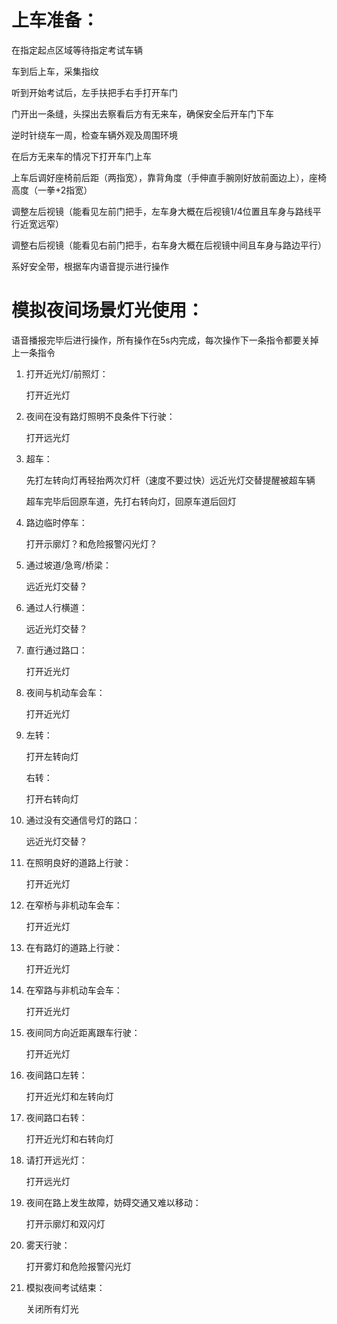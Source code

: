 # 上车准备：
在指定起点区域等待指定考试车辆

车到后上车，采集指纹

听到开始考试后，左手扶把手右手打开车门

门开出一条缝，头探出去察看后方有无来车，确保安全后开车门下车

逆时针绕车一周，检查车辆外观及周围环境

在后方无来车的情况下打开车门上车

上车后调好座椅前后距（两指宽），靠背角度（手伸直手腕刚好放前面边上），座椅高度（一拳+2指宽）

调整左后视镜（能看见左前门把手，左车身大概在后视镜1/4位置且车身与路线平行近宽远窄）

调整右后视镜（能看见右前门把手，右车身大概在后视镜中间且车身与路边平行）

系好安全带，根据车内语音提示进行操作

# 模拟夜间场景灯光使用：
语音播报完毕后进行操作，所有操作在5s内完成，每次操作下一条指令都要关掉上一条指令

1. 打开近光灯/前照灯：
   
   打开近光灯
2. 夜间在没有路灯照明不良条件下行驶：
   
   打开远光灯
3. 超车：
   
   先打左转向灯再轻抬两次灯杆（速度不要过快）远近光灯交替提醒被超车辆

   超车完毕后回原车道，先打右转向灯，回原车道后回灯
4. 路边临时停车：
   
   打开示廓灯？和危险报警闪光灯？
5. 通过坡道/急弯/桥梁：
   
   远近光灯交替？
6. 通过人行横道：
   
   远近光灯交替？
7. 直行通过路口：
   
   打开近光灯
8. 夜间与机动车会车：
   
   打开近光灯
9. 左转：

   打开左转向灯

   右转：

   打开右转向灯
10. 通过没有交通信号灯的路口：
    
    远近光灯交替？
11. 在照明良好的道路上行驶：
    
    打开近光灯
12. 在窄桥与非机动车会车：
    
    打开近光灯
13. 在有路灯的道路上行驶：
    
    打开近光灯
14. 在窄路与非机动车会车：
    
    打开近光灯
15. 夜间同方向近距离跟车行驶：
    
    打开近光灯
16. 夜间路口左转：
    
    打开近光灯和左转向灯
17. 夜间路口右转：
    
    打开近光灯和右转向灯
18. 请打开远光灯：
    
    打开远光灯
19. 夜间在路上发生故障，妨碍交通又难以移动：
    
    打开示廓灯和双闪灯
20. 雾天行驶：
    
    打开雾灯和危险报警闪光灯
21. 模拟夜间考试结束：
    
    关闭所有灯光

































